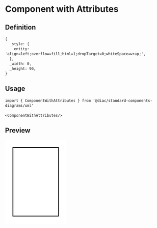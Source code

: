 # Component with Attributes

## Definition

```
{
  _style: { 
    entity: 'align=left;overflow=fill;html=1;dropTarget=0;whiteSpace=wrap;',
  },
  _width: 0,
  _height: 90,
}
```

## Usage

```
import { ComponentWithAttributes } from '@diac/standard-components-diagrams/uml'

<ComponentWithAttributes/>
```

## Preview

<img src="./component-with-attributes.png" width="200"/>
